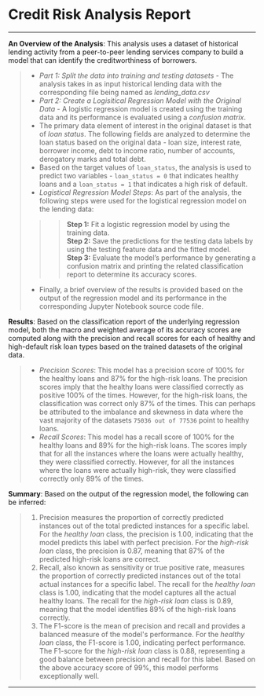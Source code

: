 # Credit Risk Analysis Report
---
**An Overview of the Analysis**: This analysis uses a dataset of historical lending activity from a peer-to-peer lending services company to build a model that can identify the creditworthiness of borrowers.
> - *Part 1: Split the data into training and testing datasets* - The analysis takes in as input historical lending data with the corresponding file being named as *lending_data.csv*
> - *Part 2: Create a Logisitical Regression Model with the Original Data* - A logistic regression model is created using the training data and its performance is evaluated using a *confusion matrix*.
> - The primary data element of interest in the original dataset is that of *loan status*. The following fields are analyzed to determine the loan status based on the original data - loan size, interest rate, borrower income, debt to income ratio, number of accounts, derogatory marks and total debt.
> - Based on the target values of `loan_status`, the analysis is used to predict two variables - `loan_status = 0` that indicates healthy loans and a `loan_status = 1` that indicates a high risk of default.
> - *Logistical Regression Model Steps*: As part of the analysis, the following steps were used for the logistical regression model on the lending data:
>>> **Step 1:** Fit a logistic regression model by using the training data.<br>
>>> **Step 2:** Save the predictions for the testing data labels by using the testing feature data and the fitted model.<br>
>>> **Step 3:** Evaluate the model’s performance by generating a confusion matrix and printing the related classification report to determine its accuracy scores.<br>
> - Finally, a brief overview of the results is provided based on the output of the regression model and its performance in the corresponding Jupyter Notebook source code file. 

**Results**: Based on the classification report of the underlying regression model, both the macro and weighted average of its accuracy scores are computed along with the precision and recall scores for each of healthy and high-default risk loan types based on the trained datasets of the original data. <br>
> - *Precision Scores*: This model has a precision score of 100% for the healthy loans and 87% for the high-risk loans. The precision scores imply that the healthy loans were classified correctly as positive 100% of the times. However, for the high-risk loans, the classification was correct only 87% of the times. This can perhaps be attributed to the imbalance and skewness in data where the vast majority of the datasets `75036 out of 77536` point to healthy loans.
> - *Recall Scores*: This model has a recall score of 100% for the healthy loans and 89% for the high-risk loans. The scores imply that for all the instances where the loans were actually healthy, they were classified correctly. However, for all the instances where the loans were actually high-risk, they were classified correctly only 89% of the times.

**Summary**: Based on the output of the regression model, the following can be inferred:
> 1) Precision measures the proportion of correctly predicted instances out of the total predicted instances for a specific label. For the *healthy loan* class, the precision is 1.00, indicating that the model predicts this label with perfect precision. For the *high-risk loan* class, the precision is 0.87, meaning that 87% of the predicted high-risk loans are correct.
> 2) Recall, also known as sensitivity or true positive rate, measures the proportion of correctly predicted instances out of the total actual instances for a specific label. The recall for the *healthy loan* class is 1.00, indicating that the model captures all the actual healthy loans. The recall for the *high-risk loan* class is 0.89, meaning that the model identifies 89% of the high-risk loans correctly.
> 3) The F1-score is the mean of precision and recall and provides a balanced measure of the model's performance. For the *healthy loan* class, the F1-score is 1.00, indicating perfect performance. The F1-score for the *high-risk loan* class is 0.88, representing a good balance between precision and recall for this label. Based on the above accuracy score of 99%, this model performs exceptionally well.<br>
---
